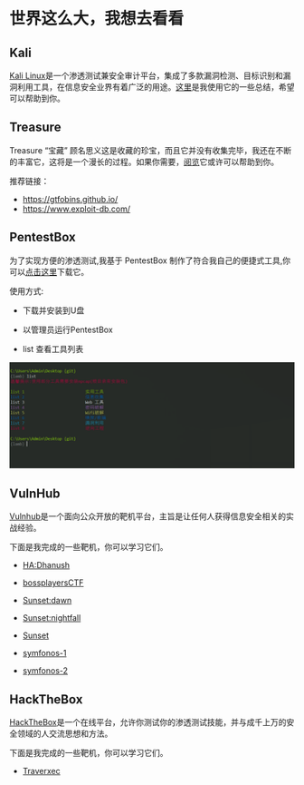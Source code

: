 # 世界这么大，我想去看看

## Kali

[Kali Linux](https://www.kali.org/)是一个渗透测试兼安全审计平台，集成了多款漏洞检测、目标识别和漏洞利用工具，在信息安全业界有着广泛的用途。[这里](./Kali)是我使用它的一些总结，希望可以帮助到你。

## Treasure

Treasure “宝藏” 顾名思义这是收藏的珍宝，而且它并没有收集完毕，我还在不断的丰富它，这将是一个漫长的过程。如果你需要，[阅览](./Treasure)它或许可以帮助到你。

推荐链接：

- https://gtfobins.github.io/
- https://www.exploit-db.com/

## PentestBox

为了实现方便的渗透测试,我基于 PentestBox 制作了符合我自己的便捷式工具,你可以[点击这里]()下载它。

使用方式:

- 下载并安装到U盘

- 以管理员运行PentestBox

- list 查看工具列表

![](./list.png)

## VulnHub

[Vulnhub](https://www.vulnhub.com/)是一个面向公众开放的靶机平台，主旨是让任何人获得信息安全相关的实战经验。

下面是我完成的一些靶机，你可以学习它们。

- [HA:Dhanush](./VulnHub/HA-Dhanush.md)

- [bossplayersCTF](./VulnHub/bossplayersCTF.md)

- [Sunset:dawn](./VulnHub/Sunset-dawn.md)

- [Sunset:nightfall](./VulnHub/Sunset-nightfall.md)

- [Sunset](./VulnHub/Sunset.md)

- [symfonos-1](./VulnHub/symfonos-1.md)

- [symfonos-2](./VulnHub/symfonos-2.md)

## HackTheBox

[HackTheBox](https://www.hackthebox.eu/)是一个在线平台，允许你测试你的渗透测试技能，并与成千上万的安全领域的人交流思想和方法。

下面是我完成的一些靶机，你可以学习它们。

- [Traverxec](./HackTheBox/Traverxec.md)

